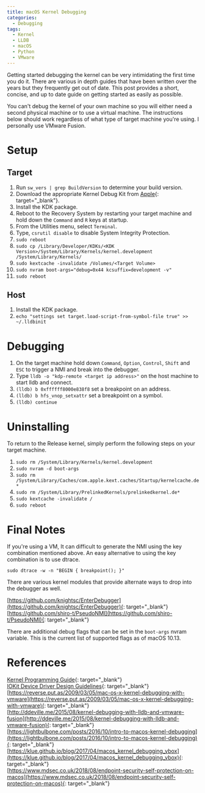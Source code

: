 ```yaml
---
title: macOS Kernel Debugging
categories:
  - Debugging
tags:
  - Kernel
  - LLDB
  - macOS
  - Python
  - VMware
---
```


Getting started debugging the kernel can be very intimidating the first time you do it. There are various in depth guides that have been written over the years but they frequently get out of date. This post provides a short, concise, and up to date guide on getting started as easily as possible.

You can't debug the kernel of your own machine so you will either need a second physical machine or to use a virtual machine. The instructions below should work regardless of what type of target machine you're using. I personally use VMware Fusion.

# Setup

## Target
1. Run `sw_vers | grep BuildVersion` to determine your build version.
2. Download the appropriate Kernel Debug Kit from [Apple](https://developer.apple.com/download/more){: target="_blank"}.
3. Install the KDK package.
4. Reboot to the Recovery System by restarting your target machine and hold down the `Command` and `R` keys at startup.
5. From the Utilities menu, select `Terminal`.
6. Type, `csrutil disable` to disable System Integrity Protection.
7. `sudo reboot`
8. `sudo cp /Library/Developer/KDKs/<KDK Version>/System/Library/Kernels/kernel.development /System/Library/Kernels/`
9. `sudo kextcache -invalidate /Volumes/<Target Volume>`
10. `sudo nvram boot-args="debug=0x44 kcsuffix=development -v"`
11. `sudo reboot`

## Host
1. Install the KDK package.
2. `echo "settings set target.load-script-from-symbol-file true" >> ~/.lldbinit`

# Debugging

1. On the target machine hold down `Command`, `Option`, `Control`, `Shift` and `ESC` to trigger a NMI and break into the debugger.
2. Type `lldb -o "kdp-remote <target ip address>"` on the host machine to start lldb and connect.
3. `(lldb) b 0xffffff8000e838f8` set a breakpoint on an address.
4. `(lldb) b hfs_vnop_setxattr` set a breakpoint on a symbol.
5. `(lldb) continue`

# Uninstalling

To return to the Release kernel, simply perform the following steps on your target machine.

1. `sudo rm /System/Library/Kernels/kernel.development`
2. `sudo nvram -d boot-args`
3. `sudo rm /System/Library/Caches/com.apple.kext.caches/Startup/kernelcache.de*`
4. `sudo rm /System/Library/PrelinkedKernels/prelinkedkernel.de*`
5. `sudo kextcache -invalidate /`
6. `sudo reboot`

# Final Notes

If you're using a VM,   It can difficult to generate the NMI using the key combination mentioned above. An easy alternative to using the key combination is to use dtrace.
```
sudo dtrace -w -n "BEGIN { breakpoint(); }"
```
There are various kernel modules that provide alternate ways to drop into the debugger as well.

[https://github.com/knightsc/EnterDebugger](https://github.com/knightsc/EnterDebugger){: target="_blank"}  
[https://github.com/shiro-t/PseudoNMI](https://github.com/shiro-t/PseudoNMI){: target="_blank"}  

There are additional debug flags that can be set in the `boot-args` nvram variable. This is the current list of supported flags as of macOS 10.13.

<script src="https://gist.github.com/knightsc/619abdf9ca62602351b3aa2cce1b0704.js"></script>

# References

[Kernel Programming Guide](https://developer.apple.com/library/archive/documentation/Darwin/Conceptual/KernelProgramming){: target="_blank"}  
[IOKit Device Driver Design Guidelines](https://developer.apple.com/library/archive/documentation/DeviceDrivers/Conceptual/WritingDeviceDriver){: target="_blank"}  
[https://reverse.put.as/2009/03/05/mac-os-x-kernel-debugging-with-vmware](https://reverse.put.as/2009/03/05/mac-os-x-kernel-debugging-with-vmware){: target="_blank"}  
[http://ddeville.me/2015/08/kernel-debugging-with-lldb-and-vmware-fusion](http://ddeville.me/2015/08/kernel-debugging-with-lldb-and-vmware-fusion){: target="_blank"}  
[https://lightbulbone.com/posts/2016/10/intro-to-macos-kernel-debugging](https://lightbulbone.com/posts/2016/10/intro-to-macos-kernel-debugging){: target="_blank"}  
[https://klue.github.io/blog/2017/04/macos_kernel_debugging_vbox](https://klue.github.io/blog/2017/04/macos_kernel_debugging_vbox){: target="_blank"}  
[https://www.mdsec.co.uk/2018/08/endpoint-security-self-protection-on-macos](https://www.mdsec.co.uk/2018/08/endpoint-security-self-protection-on-macos){: target="_blank"}  

